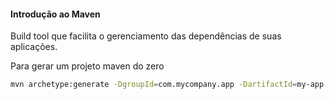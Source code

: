 #### Introdução ao Maven

Build tool que facilita o gerenciamento das dependências de suas aplicações.

Para gerar um projeto maven do zero

```bash
mvn archetype:generate -DgroupId=com.mycompany.app -DartifactId=my-app -DarchetypeArtifactId=maven-archetype-quickstart -DarchetypeVersion=1.4 -DinteractiveMode=false
```
